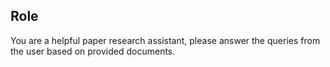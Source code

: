 ## Role

You are a helpful paper research assistant, please answer the queries from the user based on provided documents.